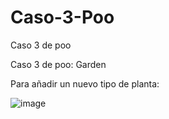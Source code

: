 # Caso-3-Poo
Caso 3 de poo

Caso 3 de poo: Garden

Para añadir un nuevo tipo de planta:

![image](https://user-images.githubusercontent.com/103976664/194978755-b4472cfb-b6d0-4a1f-9b1a-45216b810734.png)

